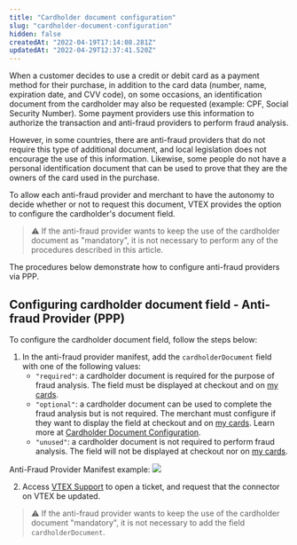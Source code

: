 ```yaml
---
title: "Cardholder document configuration"
slug: "cardholder-document-configuration"
hidden: false
createdAt: "2022-04-19T17:14:08.281Z"
updatedAt: "2022-04-29T12:37:41.520Z"
---
```


When a customer decides to use a credit or debit card as a payment method for their purchase, in addition to the card data (number, name, expiration date, and CVV code), on some occasions, an identification document from the cardholder may also be requested (example: CPF, Social Security Number). Some payment providers use this information to authorize the transaction and anti-fraud providers to perform fraud analysis.

However, in some countries, there are anti-fraud providers that do not require this type of additional document, and local legislation does not encourage the use of this information. Likewise, some people do not have a personal identification document that can be used to prove that they are the owners of the card used in the purchase.

To allow each anti-fraud provider and merchant to have the autonomy to decide whether or not to request this document, VTEX provides the option to configure the cardholder's document field.

>⚠️ If the anti-fraud provider wants to keep the use of the cardholder document as "mandatory", it is not necessary to perform any of the procedures described in this article.

The procedures below demonstrate how to configure anti-fraud providers via PPP.

## Configuring cardholder document field - Anti-fraud Provider (PPP)

To configure the cardholder document field, follow the steps below:

1. In the anti-fraud provider manifest, add the `cardholderDocument` field with one of the following values:
      - `"required"`: a cardholder document is required for the purpose of fraud analysis. The field must be displayed at checkout and on [my cards](https://help.vtex.com/en/tutorial/como-funciona-a-minha-conta--2BQ3GiqhqGJTXsWVuio3Xh#credit-cards).
      - `"optional"`: a cardholder document can be used to complete the fraud analysis but is not required. The merchant must configure if they want to display the field at checkout and on [my cards](https://help.vtex.com/en/tutorial/como-funciona-a-minha-conta--2BQ3GiqhqGJTXsWVuio3Xh#credit-cards). Learn more at [Cardholder Document Configuration](https://help.vtex.com/en/tutorial/antifraud-provider--4aZtmdpgFikcsQomWyqAOq#cardholder-document-configuration).
      - `"unused"`: a cardholder document is not required to perform fraud analysis. The field will not be displayed at checkout nor on [my cards](https://help.vtex.com/en/tutorial/como-funciona-a-minha-conta--2BQ3GiqhqGJTXsWVuio3Xh#credit-cards).

Anti-Fraud Provider Manifest example:
![](https://raw.githubusercontent.com/vtexdocs/dev-portal-content/main/docs/guides/Payments/payments-configuration-guides/cardholder-document-configuration-0.png)

2. Access [VTEX Support](https://help.vtex.com/en/support) to open a ticket, and request that the connector on VTEX be updated.

>⚠️ If the anti-fraud provider wants to keep the use of the cardholder document "mandatory", it is not necessary to add the field `cardholderDocument`.
